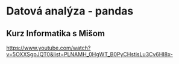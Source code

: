 # Datová analýza - pandas
## Kurz Informatika s Mišom
https://www.youtube.com/watch?v=5OXXSgpJQT0&list=PLNAMH_0HgWT_B0PyCHstisLu3Cv6HI8x-
